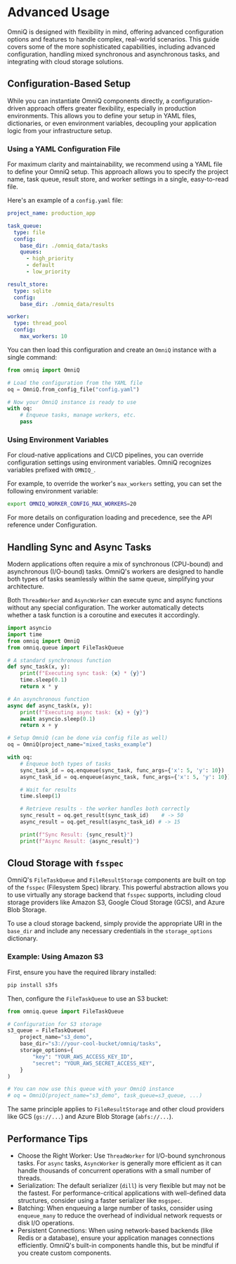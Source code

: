 # Advanced Usage

OmniQ is designed with flexibility in mind, offering advanced configuration options and features to handle complex, real-world scenarios. This guide covers some of the more sophisticated capabilities, including advanced configuration, handling mixed synchronous and asynchronous tasks, and integrating with cloud storage solutions.

## Configuration-Based Setup

While you can instantiate OmniQ components directly, a configuration-driven approach offers greater flexibility, especially in production environments. This allows you to define your setup in YAML files, dictionaries, or even environment variables, decoupling your application logic from your infrastructure setup.

### Using a YAML Configuration File

For maximum clarity and maintainability, we recommend using a YAML file to define your OmniQ setup. This approach allows you to specify the project name, task queue, result store, and worker settings in a single, easy-to-read file.

Here's an example of a `config.yaml` file:

```yaml
project_name: production_app

task_queue:
  type: file
  config:
    base_dir: ./omniq_data/tasks
    queues:
      - high_priority
      - default
      - low_priority

result_store:
  type: sqlite
  config:
    base_dir: ./omniq_data/results

worker:
  type: thread_pool
  config:
    max_workers: 10
```

You can then load this configuration and create an `OmniQ` instance with a single command:

```python
from omniq import OmniQ

# Load the configuration from the YAML file
oq = OmniQ.from_config_file("config.yaml")

# Now your OmniQ instance is ready to use
with oq:
    # Enqueue tasks, manage workers, etc.
    pass
```

### Using Environment Variables

For cloud-native applications and CI/CD pipelines, you can override configuration settings using environment variables. OmniQ recognizes variables prefixed with `OMNIQ_`.

For example, to override the worker's `max_workers` setting, you can set the following environment variable:

```bash
export OMNIQ_WORKER_CONFIG_MAX_WORKERS=20
```

For more details on configuration loading and precedence, see the API reference under Configuration.

## Handling Sync and Async Tasks

Modern applications often require a mix of synchronous (CPU-bound) and asynchronous (I/O-bound) tasks. OmniQ's workers are designed to handle both types of tasks seamlessly within the same queue, simplifying your architecture.

Both `ThreadWorker` and `AsyncWorker` can execute sync and async functions without any special configuration. The worker automatically detects whether a task function is a coroutine and executes it accordingly.

```python
import asyncio
import time
from omniq import OmniQ
from omniq.queue import FileTaskQueue

# A standard synchronous function
def sync_task(x, y):
    print(f"Executing sync task: {x} * {y}")
    time.sleep(0.1)
    return x * y

# An asynchronous function
async def async_task(x, y):
    print(f"Executing async task: {x} + {y}")
    await asyncio.sleep(0.1)
    return x + y

# Setup OmniQ (can be done via config file as well)
oq = OmniQ(project_name="mixed_tasks_example")

with oq:
    # Enqueue both types of tasks
    sync_task_id = oq.enqueue(sync_task, func_args={'x': 5, 'y': 10})
    async_task_id = oq.enqueue(async_task, func_args={'x': 5, 'y': 10})

    # Wait for results
    time.sleep(1)

    # Retrieve results - the worker handles both correctly
    sync_result = oq.get_result(sync_task_id)    # -> 50
    async_result = oq.get_result(async_task_id) # -> 15

    print(f"Sync Result: {sync_result}")
    print(f"Async Result: {async_result}")
```

## Cloud Storage with `fsspec`

OmniQ's `FileTaskQueue` and `FileResultStorage` components are built on top of the `fsspec` (Filesystem Spec) library. This powerful abstraction allows you to use virtually any storage backend that `fsspec` supports, including cloud storage providers like Amazon S3, Google Cloud Storage (GCS), and Azure Blob Storage.

To use a cloud storage backend, simply provide the appropriate URI in the `base_dir` and include any necessary credentials in the `storage_options` dictionary.

### Example: Using Amazon S3

First, ensure you have the required library installed:

```bash
pip install s3fs
```

Then, configure the `FileTaskQueue` to use an S3 bucket:

```python
from omniq.queue import FileTaskQueue

# Configuration for S3 storage
s3_queue = FileTaskQueue(
    project_name="s3_demo",
    base_dir="s3://your-cool-bucket/omniq/tasks",
    storage_options={
        "key": "YOUR_AWS_ACCESS_KEY_ID",
        "secret": "YOUR_AWS_SECRET_ACCESS_KEY",
    }
)

# You can now use this queue with your OmniQ instance
# oq = OmniQ(project_name="s3_demo", task_queue=s3_queue, ...)
```

The same principle applies to `FileResultStorage` and other cloud providers like GCS (`gs://...`) and Azure Blob Storage (`abfs://...`).

## Performance Tips

- Choose the Right Worker: Use `ThreadWorker` for I/O-bound synchronous tasks. For `async` tasks, `AsyncWorker` is generally more efficient as it can handle thousands of concurrent operations with a small number of threads.
- Serialization: The default serializer (`dill`) is very flexible but may not be the fastest. For performance-critical applications with well-defined data structures, consider using a faster serializer like `msgspec`.
- Batching: When enqueuing a large number of tasks, consider using `enqueue_many` to reduce the overhead of individual network requests or disk I/O operations.
- Persistent Connections: When using network-based backends (like Redis or a database), ensure your application manages connections efficiently. OmniQ's built-in components handle this, but be mindful if you create custom components.
